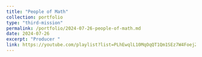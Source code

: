 ```yaml
---
title: "People of Math"
collection: portfolio
type: "third-mission"
permalink: /portfolio/2024-07-26-people-of-math.md
date: 2024-07-26
excerpt: "Producer "
link: https://youtube.com/playlist?list=PLhEwqlL10MqOqQT1Qm1SEz7W4FoejZ_r9&si=0ateeSh17w2VU6RO
---
```


